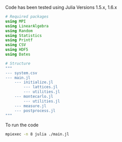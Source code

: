 Code has been tested using Julia Versions 1.5.x, 1.6.x

```julia
# Required packages
using MPI
using LinearAlgebra
using Random
using Statistics
using Printf
using CSV
using HDF5
using Dates

# Structure
"""
--- system.csv
--- main.jl
    --- initialize.jl
        --- lattices.jl
        --- utilities.jl
    --- montecarlo.jl 
        --- utilities.jl
    --- measure.jl
    --- postprocess.jl
"""
```

To run the code
```sh
mpiexec -n 8 julia ./main.jl
```
